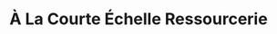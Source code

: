 ---
title: "À La Courte Échelle Ressourcerie"
url: /bourecq/a-la-courte-echelle-ressourcerie/
shop: shop
---